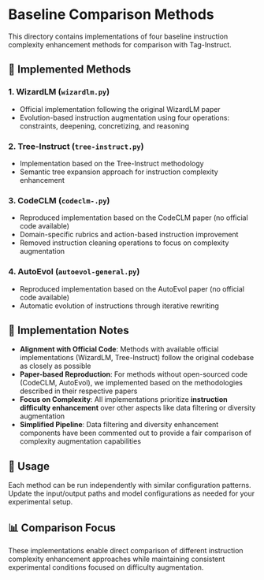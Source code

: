 # Baseline Comparison Methods

This directory contains implementations of four baseline instruction complexity enhancement methods for comparison with Tag-Instruct.

## 📁 Implemented Methods

### 1. **WizardLM** (`wizardlm.py`)
- Official implementation following the original WizardLM paper
- Evolution-based instruction augmentation using four operations: constraints, deepening, concretizing, and reasoning

### 2. **Tree-Instruct** (`tree-instruct.py`) 
- Implementation based on the Tree-Instruct methodology
- Semantic tree expansion approach for instruction complexity enhancement

### 3. **CodeCLM** (`codeclm-.py`)
- Reproduced implementation based on the CodeCLM paper (no official code available)
- Domain-specific rubrics and action-based instruction improvement
- Removed instruction cleaning operations to focus on complexity augmentation

### 4. **AutoEvol** (`autoevol-general.py`)
- Reproduced implementation based on the AutoEvol paper (no official code available)
- Automatic evolution of instructions through iterative rewriting

## 🎯 Implementation Notes

- **Alignment with Official Code**: Methods with available official implementations (WizardLM, Tree-Instruct) follow the original codebase as closely as possible
- **Paper-based Reproduction**: For methods without open-sourced code (CodeCLM, AutoEvol), we implemented based on the methodologies described in their respective papers
- **Focus on Complexity**: All implementations prioritize **instruction difficulty enhancement** over other aspects like data filtering or diversity augmentation
- **Simplified Pipeline**: Data filtering and diversity enhancement components have been commented out to provide a fair comparison of complexity augmentation capabilities

## 🔧 Usage

Each method can be run independently with similar configuration patterns. Update the input/output paths and model configurations as needed for your experimental setup.

## 📊 Comparison Focus

These implementations enable direct comparison of different instruction complexity enhancement approaches while maintaining consistent experimental conditions focused on difficulty augmentation.